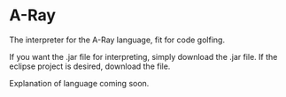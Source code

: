# A-Ray
The interpreter for the A-Ray language, fit for code golfing.

If you want the .jar file for interpreting, simply download the .jar file. If the eclipse project is desired, download the file.

Explanation of language coming soon.
